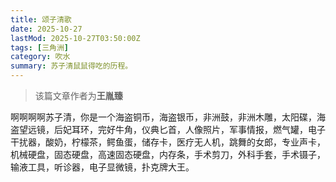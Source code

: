 ```yaml
---
title: 颂子清歌
date: 2025-10-27
lastMod: 2025-10-27T03:50:00Z
tags: [三角洲]
category: 吹水
summary: 苏子清鼠鼠得吃的历程。
---
```


> 该篇文章作者为**王胤臻**

啊啊啊啊苏子清，你是一个海盗铜币，海盗银币，非洲鼓，非洲木雕，太阳碟，海盗望远镜，后妃耳环，完好牛角，仪典匕首，人像照片，军事情报，燃气罐，电子干扰器，酸奶，柠檬茶，鳄鱼蛋，储存卡，医疗无人机，跳舞的女郎，专业声卡，机械硬盘，固态硬盘，高速固态硬盘，内存条，手术剪刀，外科手套，手术镊子，输液工具，听诊器，电子显微镜，扑克牌大王。
